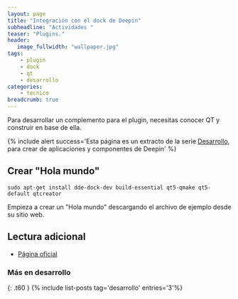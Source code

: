```yaml
---
layout: page
title: "Integración con el dock de Deepin"
subheadline: "Actividades "
teaser: "Plugins."
header:
   image_fullwidth: "wallpaper.jpg"
tags:
    - plugin
    - dock
    - qt
    - desarrollo
categories:
    - tecnico
breadcrumb: true    
---
```

Para desarrollar un complemento para el plugin, necesitas conocer QT y construir en base de ella.

{% include alert success='Esta página es un extracto de la serie <a href="/desarrollo">Desarrollo</a>, para crear de aplicaciones y componentes de Deepin' %}

## Crear "Hola mundo"

~~~
sudo apt-get install dde-dock-dev build-essential qt5-qmake qt5-default qtcreator
~~~

Empieza a crear un "Hola mundo" descargando el archivo de ejemplo desde su sitio web.

## Lectura adicional
* [Página oficial](https://www.deepin.org/es/developer-community/dock-plugin/)


### Más en desarrollo
{: .t60 }
{% include list-posts tag='desarrollo' entries='3'%}
